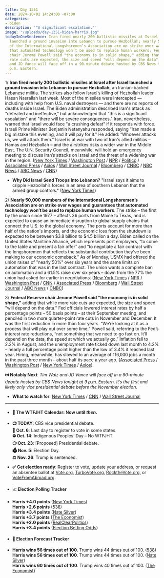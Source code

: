 ```yaml
---
title: Day 1351
date: 2024-10-01 14:24:00 -07:00
categories:
- biden
description: '"A significant escalation."'
image: "/uploads/day-1351-biden-harris.jpg"
todayInOneSentence: Iran fired nearly 200 ballistic missiles at Israel after Israel
  launched a ground invasion into Lebanon to pursue Hezbollah; nearly 50,000 members
  of the International Longshoremen’s Association are on strike over wages and guarantees
  that automated technology won’t be used to replace human workers; Federal Reserve
  chair Jerome Powell said "the economy is in solid shape," adding that while more
  rate cuts are expected, the size and speed "will depend on the data"; and Tim Walz
  and JD Vance will face off in a 90-minute debate hosted by CBS News tonight at 9
  p.m. Eastern.
---
```


1/ **Iran fired nearly 200 ballistic missiles at Israel after Israel launched a ground invasion into Lebanon to pursue Hezbollah**, an Iranian-backed Lebanese militia. The strikes also follow Israel’s killing of Hezbollah leader Hasan Nasrallah last week. Most of the missiles were intercepted — including with help from U.S. naval destroyers — and there are no reports of deaths inside Israel. The Biden administration described Iran's attack as "defeated and ineffective," but acknowledged that "this is a significant escalation" and "there will be severe consequences." Iran, nevertheless, warned that Israel would face "a crushing defeat" if it responds with force. Israeli Prime Minister Benjamin Netanyahu responded, saying “Iran made a big mistake this evening, and it will pay for it." He added: “Whoever attacks us, we will attack them.” Israel is at war with two of Iran's allied militias – Hamas and Hezbollah – and the airstrikes risks a wider war in the Middle East. The U.N. Security Council, meanwhile, will hold an emergency meeting to discuss Iran’s attacks on Israel and the threat of a widening war in the region. ([New York Times](https://www.nytimes.com/live/2024/10/01/world/israel-lebanon-hezbollah) / [Washington Post](https://www.washingtonpost.com/world/2024/10/01/israel-lebanon-hezbollah-hamas-war-news-gaza/) / [NPR](https://www.npr.org/2024/10/01/g-s1-25707/iran-israel-hezbollah-lebanon-attack) / [Politico](https://www.politico.eu/article/israel-hezbollah-war-retaliation-iran-missile-attack-air-defenses-united-states/) / [Associated Press](https://apnews.com/live/israel-lebanon-ground-operation-updates) / [Axios](https://www.axios.com/2024/10/01/iran-missile-attack-israel) / [Wall Street Journal](https://www.wsj.com/livecoverage/israel-iran-hezbollah-conflict) / [Bloomberg](https://www.bloomberg.com/news/articles/2024-10-01/israel-says-iran-has-launched-missiles-in-direct-attack) / [CNBC](https://www.cnbc.com/2024/10/01/iran-readying-imminent-ballistic-missile-attack-against-israel-us-official-tells-nbc-news.html) / [NBC News](https://www.nbcnews.com/news/world/live-blog/israel-hezbollah-live-updates-idf-ground-operation-lebanon-rcna173389) / [ABC News](https://abcnews.go.com/US/live-updates/israel-gaza-lebanon-updates-idf-confirms-new-attacks/) / [CNN](https://www.cnn.com/world/live-news/israel-lebanon-war-hezbollah-10-1-24-intl-hnk/index.html))

* **Why Did Israel Send Troops Into Lebanon?** "Israel says it aims to cripple Hezbollah’s forces in an area of southern Lebanon that the armed group controls." ([New York Times](https://www.nytimes.com/2024/10/01/world/middleeast/why-israel-lebanon-invasion.html))

2/ **Nearly 50,000 members of the International Longshoremen’s Association are on strike over wages and guarantees that automated technology won’t be used to replace human workers**. The strike – the first by the union since 1977 – affects 36 ports from Maine to Texas, and is expected to cause an immediate disruption to global supply chains that connect the U.S. to the global economy. The ports account for more than half of the nation's imports, and the economic loss from the shutdown is expected to be between $3.8 billion to $4.5 billion a day. Biden called on the United States Maritime Alliance, which represents port employers, “to come to the table and present a fair offer” and “to negotiate a fair contract with the longshoremen that reflects the substantial contribution they’ve been making to our economic comeback.” As of Monday, USMX had offered the union raises of "nearly 50%" over six years and the same limits on automation that was in the last contract. The union wants a complete ban on automation and a 61.5% raise over six years – down from the 77% the union had asked for earlier in negotiations. ([New York Times](https://www.nytimes.com/2024/10/01/business/economy/port-strike.html) / [NPR](https://www.npr.org/2024/10/01/nx-s1-5133391/dockworkers-strike-east-gulf-coast-ports-shipping) / [Washington Post](https://www.washingtonpost.com/business/2024/10/01/port-strike-shutdown-east-coast-dockworkers-union/) / [CNN](https://www.cnn.com/business/live-news/port-strike-ila-10-01-24/index.html) / [Associated Press](https://apnews.com/article/port-strike-ila-dockworkers-begins-e5468e760f46a64e4322d1702beb1f72) / [Bloomberg](https://www.bloomberg.com/news/articles/2024-10-01/us-dockworkers-strike-set-to-go-ahead-after-no-deal-announced-m1pwyo3k) / [Wall Street Journal](https://www.wsj.com/articles/dockworkers-launch-strike-at-ports-from-maine-to-texas-dbbeec39) / [ABC News](https://abcnews.go.com/Business/imminent-dockworkers-strike-raise-holiday-prices-experts/story?id=114346872) / [CNBC](https://www.cnbc.com/2024/10/01/what-a-lengthy-us-port-strike-could-mean-for-global-supply-chains.html))

3/ **Federal Reserve chair Jerome Powell said "the economy is in solid shape,"** adding that while more rate cuts are expected, the size and speed "will depend on the data." Fed officials lowered interest rates by half a percentage points – 50 basis points – at their September meeting, and penciled in two more quarter-point rate cuts in November and December. It was the first reduction in more than four years. “We’re looking at it as a process that will play out over some time,” Powell said, referring to the Fed’s interest rate reductions, “not something that we need to go fast on. It’ll depend on the data, the speed at which we actually go.” Inflation fell to 2.2% in August, and the unemployment rate ticked down last month to 4.2% – nearly a full percentage point higher than the low of 3.4% it reached last year. Hiring, meanwhile, has slowed to an average of 116,000 jobs a month in the past three month – about half its pace a year ago. ([Associated Press](https://apnews.com/article/powell-federal-reserve-interest-rate-cuts-c8eed8640d8bd5b7fcb2a47ec70960e6) / [Washington Post](https://www.washingtonpost.com/business/2024/09/30/powell-federal-reserve-interest-rate-cuts/83822e3c-7f56-11ef-90f2-d1fc6303655d_story.html) / [New York Times](https://www.nytimes.com/2024/09/30/business/economy/fed-chair-jerome-powell-interest-rate-cuts.html) / [Axios](https://www.axios.com/2024/09/30/powell-fed-lower-interest-rates-economy))

**⏭️ Notably Next**: *Tim Walz and JD Vance will face off in a 90-minute debate hosted by CBS News tonight at 9 p.m. Eastern. It’s the first and likely only vice presidential debate before the November election.*

* **What to watch for**: [New York Times](https://www.nytimes.com/2024/10/01/us/politics/vance-walz-debate-what-to-watch.html) / [CNN](https://www.cnn.com/2024/10/01/politics/what-to-watch-vp-debate/index.html) / [Wall Street Journal](https://www.wsj.com/politics/elections/walz-vance-vp-debate-what-to-know-7145fd20)

---

* #### 📅 The WTFJHT Calendar: Now until *then*.

* **📺 TODAY**: CBS vice presidential debate. \
  **📆 Oct. 6**: Last day to register to vote in some states. \
  **⛔️ Oct. 14**: Indigenous Peoples’ Day – No WTFJHT. \
  **📺 Oct. 23**: \[Proposed\] Presidential debate. \
  **🗳️ Nov. 5**: Election Day. \
  **⚖️ Nov. 26**: Trump is sentenced.

* **✅ Get election ready**: Register to vote, update your address, or request an absentee ballot at [Vote.org](https://www.vote.org/), [TurboVote.org](https://turbovote.org/), [RocktheVote.org](https://www.rockthevote.org/), or [VoteFromAbroad.org](https://www.votefromabroad.org/).

* #### 📈 Election Polling Tracker

* **Harris \+4.0 points** ([New York Times](https://www.nytimes.com/interactive/2024/us/elections/polls-president.html)) \
  **Harris \+2.6 points** ([538](https://projects.fivethirtyeight.com/polls/president-general/2024/national/)) \
  **Harris \+3.4 points** ([Nate Silver](https://www.natesilver.net/p/nate-silver-2024-president-election-polls-model)) \
  **Harris \+3.7 points** ([The Economist](https://www.economist.com/interactive/us-2024-election/trump-harris-polls)) \
  **Harris \+2.0 points** ([RealClearPolitics](https://www.realclearpolling.com/polls/president/general/2024/trump-vs-harris)) \
  **Harris \+3.4 points** ([Election Betting Odds](https://www.electionbettingodds.com/))

* #### 🔮 Election Forecast Tracker

* **Harris wins 56 times out of 100**. Trump wins 44 times out of 100. ([538](https://projects.fivethirtyeight.com/2024-election-forecast/)) \
  **Harris wins 56 times out of 100**. Trump wins 44 times out of 100. ([Nate Silver](https://www.natesilver.net/p/nate-silver-2024-president-election-polls-model)) \
  **Harris wins 60 times out of 100**. Trump wins 40 times out of 100. ([The Economist](https://www.economist.com/interactive/us-2024-election/prediction-model/president/))
